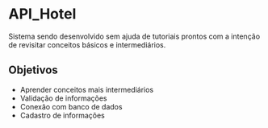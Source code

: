 # API_Hotel
Sistema sendo desenvolvido sem ajuda de tutoriais prontos com a intenção de revisitar conceitos básicos e intermediários.

## Objetivos 
- Aprender conceitos mais intermediários
- Validação de informações
- Conexão com banco de dados
- Cadastro de informações
